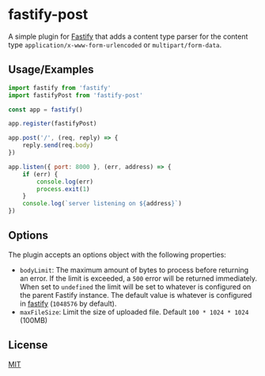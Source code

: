 # fastify-post

A simple plugin for [Fastify][fastify] that adds a content type parser for
the content type `application/x-www-form-urlencoded` or `multipart/form-data`.

[fastify]: https://www.fastify.io/

## Usage/Examples

```javascript
import fastify from 'fastify'
import fastifyPost from 'fastify-post'

const app = fastify()

app.register(fastifyPost)

app.post('/', (req, reply) => {
	reply.send(req.body)
})

app.listen({ port: 8000 }, (err, address) => {
	if (err) {
		console.log(err)
		process.exit(1)
	}
	console.log(`server listening on ${address}`)
})
```

## Options

The plugin accepts an options object with the following properties:

- `bodyLimit`: The maximum amount of bytes to process before returning an error. If the limit is exceeded, a `500` error will be returned immediately. When set to `undefined` the limit will be set to whatever is configured on the parent Fastify instance. The default value is whatever is configured in [fastify](https://www.fastify.io/docs/latest/Reference/Server/#bodylimit) (`1048576` by default).
- `maxFileSize`: Limit the size of uploaded file. Default `100 * 1024 * 1024` (100MB)

## License

[MIT](https://github.com/erwinstone/fastify-post/blob/main/LICENSE)
